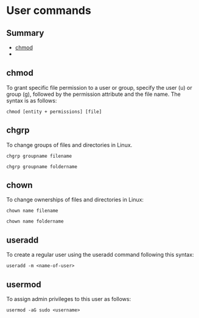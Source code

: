 # User commands

## Summary
- [chmod](#chmod)
- 

## chmod
To grant specific file permission to a user or group, specify the user (u) or group (g), followed by the permission attribute and the file name.
The syntax is as follows:
```
chmod [entity + permissions] [file]
```
## chgrp
To change groups of files and directories in Linux. 
```
chgrp groupname filename
```
```
chgrp groupname foldername
```
## chown
To change ownerships of files and directories in Linux:
```
chown name filename
```
```
chown name foldername
```
## useradd
To create a regular user using the useradd command following this syntax:
```
useradd -m <name-of-user>
```
## usermod
To assign admin privileges to this user as follows:
```
usermod -aG sudo <username>
```
